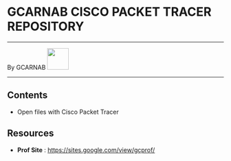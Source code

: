 # GCARNAB CISCO PACKET TRACER REPOSITORY
___

By GCARNAB <a href='https://github.com/gcarnab'> <img src='https://avatars.githubusercontent.com/u/15156604?v=4' width="50"/></a>
___

## Contents

- Open files with Cisco Packet Tracer

## Resources

- **Prof Site** : https://sites.google.com/view/gcprof/
